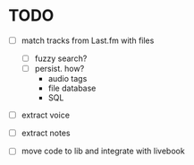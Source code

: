 # TODO

- [ ] match tracks from Last.fm with files 
  - [ ] fuzzy search?
  - [ ] persist. how?
    - audio tags
    - file database
    - SQL
- [ ] extract voice
- [ ] extract notes


- [ ] move code to lib and integrate with livebook
